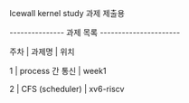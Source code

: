 Icewall kernel study 과제 제출용

--------------- 과제 목록 ----------------------

주차 |       과제명 |                 위치

1    |       process 간 통신 |       week1

2    |       CFS (scheduler) |      xv6-riscv  
